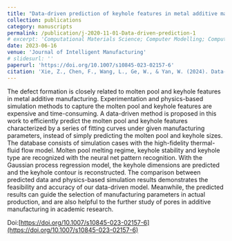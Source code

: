 ```yaml
---
title: "Data-driven prediction of keyhole features in metal additive manufacturing based on physics-based simulation"
collection: publications
category: manuscripts
permalink: /publication/j-2020-11-01-Data-driven-prediction-1
# excerpt: 'Computational Materials Science; Computer Modelling; Computational Science and Engineering; Data-driven Science; Modeling and Theory Building Machining; Laser Material Processing'
date: 2023-06-16
venue: 'Journal of Intelligent Manufacturing'
# slidesurl: ''
paperurl: 'https://doi.org/10.1007/s10845-023-02157-6'
citation: 'Xie, Z., Chen, F., Wang, L., Ge, W., & Yan, W. (2024). Data-driven prediction of keyhole features in metal additive manufacturing based on physics-based simulation. Journal of Intelligent Manufacturing, 35(5), 2313-2326.'
---
```


The defect formation is closely related to molten pool and keyhole features in metal additive manufacturing. Experimentation and physics-based simulation methods to capture the molten pool and keyhole features are expensive and time-consuming. A data-driven method is proposed in this work to efficiently predict the molten pool and keyhole features characterized by a series of fitting curves under given manufacturing parameters, instead of simply predicting the molten pool and keyhole sizes. The database consists of simulation cases with the high-fidelity thermal-fluid flow model. Molten pool melting regime, keyhole stability and keyhole type are recognized with the neural net pattern recognition. With the Gaussian process regression model, the keyhole dimensions are predicted and the keyhole contour is reconstructed. The comparison between predicted data and physics-based simulation results demonstrates the feasibility and accuracy of our data-driven model. Meanwhile, the predicted results can guide the selection of manufacturing parameters in actual production, and are also helpful to the further study of pores in additive manufacturing in academic research.

Doi:[https://doi.org/10.1007/s10845-023-02157-6](https://doi.org/10.1007/s10845-023-02157-6)
